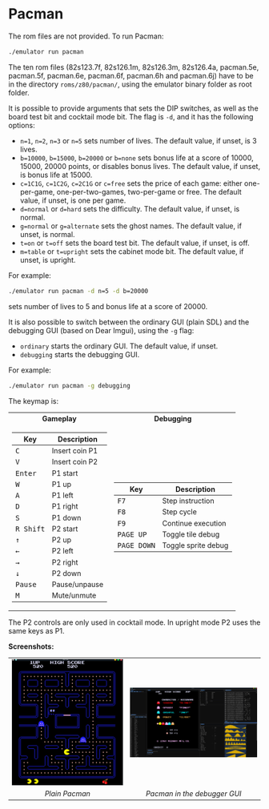 # Pacman

The rom files are not provided. To run Pacman:

```sh
./emulator run pacman
```

The ten rom files (82s123.7f, 82s126.1m, 82s126.3m, 82s126.4a, pacman.5e, pacman.5f, pacman.6e, pacman.6f, pacman.6h
and pacman.6j) have to be in the directory `roms/z80/pacman/`, using the emulator binary folder as root folder.

It is possible to provide arguments that sets the DIP switches, as well as the board test bit and cocktail mode bit.
The flag is `-d`, and it has the following options:

- `n=1`, `n=2`, `n=3` or `n=5` sets number of lives. The default value, if unset, is 3 lives.
- `b=10000`, `b=15000`, `b=20000` or `b=none` sets bonus life at a score of 10000, 15000, 20000 points, or disables
  bonus lives. The default value, if unset, is bonus life at 15000.
- `c=1C1G`, `c=1C2G`, `c=2C1G` or `c=free` sets the price of each game: either one-per-game, one-per-two-games,
  two-per-game or free. The default value, if unset, is one per game.
- `d=normal` or `d=hard` sets the difficulty. The default value, if unset, is normal.
- `g=normal` or `g=alternate` sets the ghost names. The default value, if unset, is normal.
- `t=on` or `t=off` sets the board test bit. The default value, if unset, is off.
- `m=table` or `t=upright` sets the cabinet mode bit. The default value, if unset, is upright.

For example:

```sh
./emulator run pacman -d n=5 -d b=20000
```

sets number of lives to 5 and bonus life at a score of 20000.

It is also possible to switch between the ordinary GUI (plain SDL) and the debugging GUI (based on Dear Imgui), using
the `-g` flag:

- `ordinary` starts the ordinary GUI. The default value, if unset.
- `debugging` starts the debugging GUI.

For example:

```sh
./emulator run pacman -g debugging
```

The keymap is:

<table>
<tr>
<th>Gameplay</th><th>Debugging</th>
</tr>
<tr>
<td>

| Key                | Description    |
|--------------------|----------------|
| <kbd>C</kbd>       | Insert coin P1 |
| <kbd>V</kbd>       | Insert coin P2 |
| <kbd>Enter</kbd>   | P1 start       |
| <kbd>W</kbd>       | P1 up          |
| <kbd>A</kbd>       | P1 left        |
| <kbd>D</kbd>       | P1 right       |
| <kbd>S</kbd>       | P1 down        |
| <kbd>R Shift</kbd> | P2 start       |
| <kbd>↑</kbd>       | P2 up          |
| <kbd>←</kbd>       | P2 left        |
| <kbd>→</kbd>       | P2 right       |
| <kbd>↓</kbd>       | P2 down        |
| <kbd>Pause</kbd>   | Pause/unpause  |
| <kbd>M</kbd>       | Mute/unmute    |

</td>
<td>

| Key                  | Description         |
|----------------------|---------------------|
| <kbd>F7</kbd>        | Step instruction    |
| <kbd>F8</kbd>        | Step cycle          |
| <kbd>F9</kbd>        | Continue execution  |
| <kbd>PAGE UP</kbd>   | Toggle tile debug   |
| <kbd>PAGE DOWN</kbd> | Toggle sprite debug |

</td>
</tr>
</table>

The P2 controls are only used in cocktail mode. In upright mode P2 uses the same keys as P1.

**Screenshots:**

|                                                                |                                                                                         |
|:--------------------------------------------------------------:|:---------------------------------------------------------------------------------------:|
| ![Plain Pacman](../../assets/images/Z80_PM.png "Plain Pacman") | ![Pacman with debugger](../../assets/images/Z80_PM_debugger.png "Pacman with debugger") | 
|                         *Plain Pacman*                         |                              *Pacman in the debugger GUI*                               |
